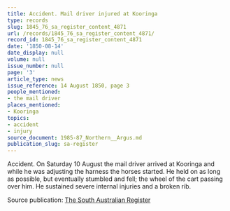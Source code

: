 ```yaml
---
title: Accident. Mail driver injured at Kooringa
type: records
slug: 1845_76_sa_register_content_4871
url: /records/1845_76_sa_register_content_4871/
record_id: 1845_76_sa_register_content_4871
date: '1850-08-14'
date_display: null
volume: null
issue_number: null
page: '3'
article_type: news
issue_reference: 14 August 1850, page 3
people_mentioned:
- the mail driver
places_mentioned:
- Kooringa
topics:
- accident
- injury
source_document: 1985-87_Northern__Argus.md
publication_slug: sa-register
---
```


Accident.  On Saturday 10 August the mail driver arrived at Kooringa and while he was adjusting the harness the horses started.  He held on as long as possible, but eventually stumbled and fell; the wheel of the cart passing over him.  He sustained severe internal injuries and a broken rib.

Source publication: [The South Australian Register](/publications/sa-register/)
